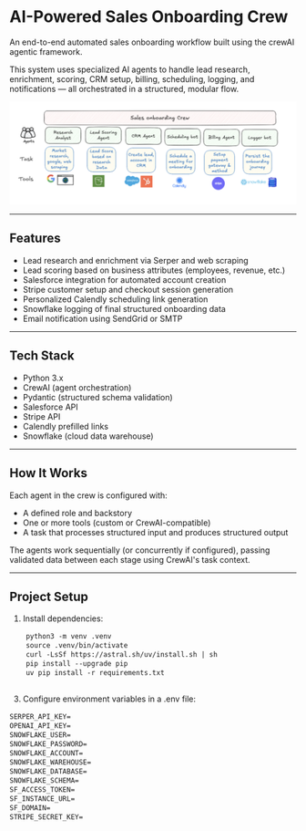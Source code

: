 # AI-Powered Sales Onboarding Crew

An end-to-end automated sales onboarding workflow built using the crewAI agentic framework.

This system uses specialized AI agents to handle lead research, enrichment, scoring, CRM setup, billing, scheduling, logging, and notifications — all orchestrated in a structured, modular flow.

![crew.png](crew.png)

---

## Features

- Lead research and enrichment via Serper and web scraping
- Lead scoring based on business attributes (employees, revenue, etc.)
- Salesforce integration for automated account creation
- Stripe customer setup and checkout session generation
- Personalized Calendly scheduling link generation
- Snowflake logging of final structured onboarding data
- Email notification using SendGrid or SMTP

---

## Tech Stack

- Python 3.x
- CrewAI (agent orchestration)
- Pydantic (structured schema validation)
- Salesforce API
- Stripe API
- Calendly prefilled links
- Snowflake (cloud data warehouse)

---

## How It Works

Each agent in the crew is configured with:
- A defined role and backstory
- One or more tools (custom or CrewAI-compatible)
- A task that processes structured input and produces structured output

The agents work sequentially (or concurrently if configured), passing validated data between each stage using CrewAI's task context.

---

## Project Setup
1. Install dependencies:
```
    python3 -m venv .venv
    source .venv/bin/activate
    curl -LsSf https://astral.sh/uv/install.sh | sh
    pip install --upgrade pip
    uv pip install -r requirements.txt
 
```

3. Configure environment variables in a .env file:

```
SERPER_API_KEY=
OPENAI_API_KEY=
SNOWFLAKE_USER=
SNOWFLAKE_PASSWORD=
SNOWFLAKE_ACCOUNT=
SNOWFLAKE_WAREHOUSE=
SNOWFLAKE_DATABASE=
SNOWFLAKE_SCHEMA=
SF_ACCESS_TOKEN=
SF_INSTANCE_URL=
SF_DOMAIN=
STRIPE_SECRET_KEY=
```

